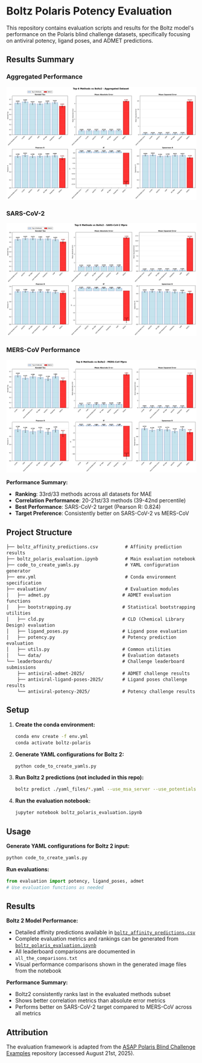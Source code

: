 # Boltz Polaris Potency Evaluation

This repository contains evaluation scripts and results for the Boltz model's performance on the Polaris blind challenge datasets, specifically focusing on antiviral potency, ligand poses, and ADMET predictions.

## Results Summary
### Aggregated Performance
![Aggregated Dataset Performance](aggregated_comparison_plot.png)
### SARS-CoV-2 
![SARS-CoV-2 Performance](sars_comparison_plot.png)
### MERS-CoV Performance
![MERS-CoV Performance](mers_comparison_plot.png)

**Performance Summary:**
- **Ranking**: 33rd/33 methods across all datasets for MAE
- **Correlation Performance**: 20-21st/33 methods (39-42nd percentile)
- **Best Performance**: SARS-CoV-2 target (Pearson R: 0.824)
- **Target Preference**: Consistently better on SARS-CoV-2 vs MERS-CoV

## Project Structure

```
├── boltz_affinity_predictions.csv          # Affinity prediction results
├── boltz_polaris_evaluation.ipynb          # Main evaluation notebook
├── code_to_create_yamls.py                 # YAML configuration generator
├── env.yml                                 # Conda environment specification
├── evaluation/                             # Evaluation modules
│   ├── admet.py                           # ADMET evaluation functions
│   ├── bootstrapping.py                   # Statistical bootstrapping utilities
│   ├── cld.py                             # CLD (Chemical Library Design) evaluation
│   ├── ligand_poses.py                    # Ligand pose evaluation
│   ├── potency.py                         # Potency prediction evaluation
│   ├── utils.py                           # Common utilities
│   └── data/                              # Evaluation datasets
└── leaderboards/                          # Challenge leaderboard submissions
    ├── antiviral-admet-2025/              # ADMET challenge results
    ├── antiviral-ligand-poses-2025/       # Ligand poses challenge results
    └── antiviral-potency-2025/            # Potency challenge results
```

## Setup

1. **Create the conda environment:**
   ```bash
   conda env create -f env.yml
   conda activate boltz-polaris
   ```

2. **Generate YAML configurations for Boltz 2:**
   ```bash
   python code_to_create_yamls.py
   ```

3. **Run Boltz 2 predictions (not included in this repo):**
   ```bash
   boltz predict ./yaml_files/*.yaml --use_msa_server --use_potentials --no_kernel
   ```
4. **Run the evaluation notebook:**
   ```bash
   jupyter notebook boltz_polaris_evaluation.ipynb
   ```

## Usage

**Generate YAML configurations for Boltz 2 input:**
```bash
python code_to_create_yamls.py
```

**Run evaluations:**
```python
from evaluation import potency, ligand_poses, admet
# Use evaluation functions as needed
```

## Results

**Boltz 2 Model Performance:**
- Detailed affinity predictions available in [`boltz_affinity_predictions.csv`](boltz_affinity_predictions.csv)
- Complete evaluation metrics and rankings can be generated from [`boltz_polaris_evaluation.ipynb`](boltz_polaris_evaluation.ipynb)
- All leaderboard comparisons are documented in `all_the_comparisons.txt`
- Visual performance comparisons shown in the generated image files from the notebook

**Performance Summary:**
- Boltz2 consistently ranks last in the evaluated methods subset
- Shows better correlation metrics than absolute error metrics
- Performs better on SARS-CoV-2 target compared to MERS-CoV across all metrics


## Attribution

The evaluation framework is adapted from the [ASAP Polaris Blind Challenge Examples](https://github.com/asapdiscovery/asap-polaris-blind-challenge-examples) repository (accessed August 21st, 2025).